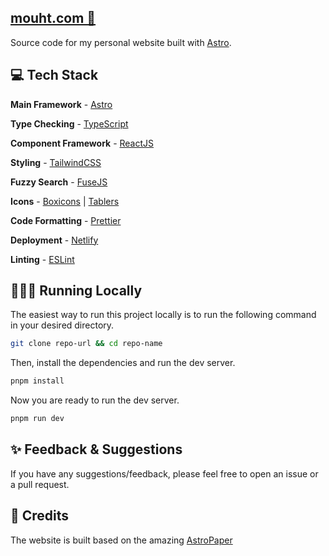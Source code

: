 ## [mouht.com 📄]()

Source code for my personal website built with [Astro](https://astro.build/).

## 💻 Tech Stack

**Main Framework** - [Astro](https://astro.build/)

**Type Checking** - [TypeScript](https://www.typescriptlang.org/)

**Component Framework** - [ReactJS](https://reactjs.org/)

**Styling** - [TailwindCSS](https://tailwindcss.com/)

**Fuzzy Search** - [FuseJS](https://fusejs.io/)

**Icons** - [Boxicons](https://boxicons.com/) | [Tablers](https://tabler-icons.io/)

**Code Formatting** - [Prettier](https://prettier.io/)

**Deployment** - [Netlify](https://netlify.com/)

**Linting** - [ESLint](https://eslint.org)

## 👨🏻‍💻 Running Locally

The easiest way to run this project locally is to run the following command in your desired directory.

```bash
git clone repo-url && cd repo-name
```

Then, install the dependencies and run the dev server.

```bash
pnpm install
```

Now you are ready to run the dev server.

```bash
pnpm run dev
```

## ✨ Feedback & Suggestions

If you have any suggestions/feedback, please feel free to open an issue or a pull request.

## 📜 Credits

The website is built based on the amazing [AstroPaper](https://astro-paper.pages.dev/)
